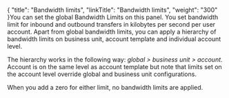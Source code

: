 {
    "title": "Bandwidth limits",
    "linkTitle": "Bandwidth limits",
    "weight": "300"
}You can set the global Bandwidth Limits on this panel. You set bandwidth limit for inbound and outbound transfers in kilobytes per second per user account. Apart from global bandwidth limits, you can apply a hierarchy of bandwidth limits on business unit, account template and individual account level.

The hierarchy works in the following way: *global &gt; business unit &gt; account*. Account is on the same level as account template but note that limits set on the account level override global and business unit configurations.

When you add a zero for either limit, no bandwidth limits are applied.
